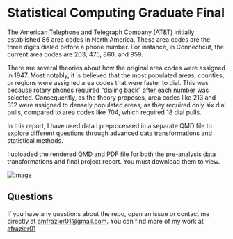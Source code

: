 # Statistical Computing Graduate Final

The American Telephone and Telegraph Company (AT&T) initially established 86 area codes in North America. These area codes are the three digits dialed before a phone number. For instance, in Connecticut, the current area codes are 203, 475, 860, and 959.

There are several theories about how the original area codes were assigned in 1947. Most notably, it is believed that the most populated areas, counties, or regions were assigned area codes that were faster to dial. This was because rotary phones required “dialing back” after each number was selected. Consequently, as the theory proposes, area codes like 213 and 312 were assigned to densely populated areas, as they required only six dial pulls, compared to area codes like 704, which required 18 dial pulls.

In this report, I have used data I preprocessed in a separate QMD file to explore different questions through advanced data transformations and statistical methods.

I uploaded the rendered QMD and PDF file for both the pre-analysis data transformations and final project report. You must download them to view.

![image](https://github.com/user-attachments/assets/2e2e4c8d-9a08-4474-92c8-80debab195c1)

## Questions
If you have any questions about the repo, open an issue or contact me directly at [amfrazier01@gmail.com](mailto:amfrazier01@gmail.com). You can find more of my work at [afrazier01](https://github.com/afrazier01)

